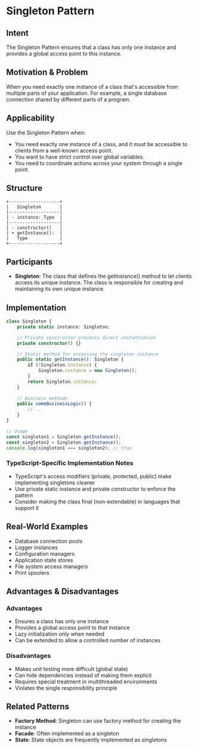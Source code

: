 # Singleton Pattern

## Intent
The Singleton Pattern ensures that a class has only one instance and provides a global access point to this instance.

## Motivation & Problem
When you need exactly one instance of a class that's accessible from multiple parts of your application. For example, a single database connection shared by different parts of a program.

## Applicability
Use the Singleton Pattern when:
- You need exactly one instance of a class, and it must be accessible to clients from a well-known access point.
- You want to have strict control over global variables.
- You need to coordinate actions across your system through a single point.

## Structure
```
+-------------------+
|   Singleton       |
|-------------------|
| - instance: Type  |
|-------------------|
| - constructor()   |
| + getInstance():  |
|   Type            |
+-------------------+
```

## Participants
- **Singleton**: The class that defines the getInstance() method to let clients access its unique instance. The class is responsible for creating and maintaining its own unique instance.

## Implementation
```typescript
class Singleton {
    private static instance: Singleton;

    // Private constructor prevents direct instantiation
    private constructor() {}

    // Static method for accessing the singleton instance
    public static getInstance(): Singleton {
        if (!Singleton.instance) {
            Singleton.instance = new Singleton();
        }
        return Singleton.instance;
    }
    
    // Business methods
    public someBusinessLogic() {
        // ...
    }
}

// Usage
const singleton1 = Singleton.getInstance();
const singleton2 = Singleton.getInstance();
console.log(singleton1 === singleton2); // true
```

### TypeScript-Specific Implementation Notes
- TypeScript's access modifiers (private, protected, public) make implementing singletons cleaner
- Use private static instance and private constructor to enforce the pattern
- Consider making the class final (non-extendable) in languages that support it

## Real-World Examples
- Database connection pools
- Logger instances
- Configuration managers
- Application state stores
- File system access managers
- Print spoolers

## Advantages & Disadvantages

### Advantages
- Ensures a class has only one instance
- Provides a global access point to that instance
- Lazy initialization only when needed
- Can be extended to allow a controlled number of instances

### Disadvantages
- Makes unit testing more difficult (global state)
- Can hide dependencies instead of making them explicit
- Requires special treatment in multithreaded environments
- Violates the single responsibility principle

## Related Patterns
- **Factory Method**: Singleton can use factory method for creating the instance
- **Facade**: Often implemented as a singleton
- **State**: State objects are frequently implemented as singletons